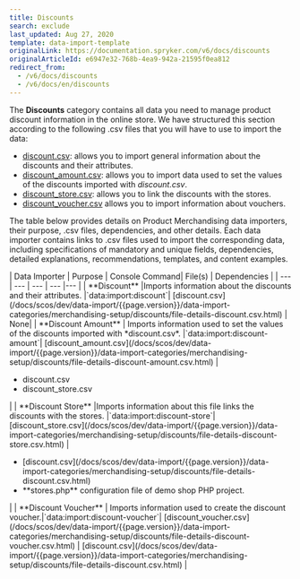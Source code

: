 ```yaml
---
title: Discounts
search: exclude
last_updated: Aug 27, 2020
template: data-import-template
originalLink: https://documentation.spryker.com/v6/docs/discounts
originalArticleId: e6947e32-768b-4ea9-942a-21595f0ea812
redirect_from:
  - /v6/docs/discounts
  - /v6/docs/en/discounts
---
```


The **Discounts** category contains all data you need to manage product discount information in the online store.
We have structured this section according to the following .csv files that you will have to use to import the data:

* [discount.csv](/docs/scos/dev/data-import/{{page.version}}/data-import-categories/merchandising-setup/discounts/file-details-discount.csv.html): allows you to import general information about the discounts and their attributes.
* [discount_amount.csv](/docs/scos/dev/data-import/{{page.version}}/data-import-categories/merchandising-setup/discounts/file-details-discount-amount.csv.html):  allows you to import data used to set the values of the discounts imported with *discount.csv*.
* [discount_store.csv](/docs/scos/dev/data-import/{{page.version}}/data-import-categories/merchandising-setup/discounts/file-details-discount-store.csv.html): allows you to link the discounts with the stores.
* [discount_voucher.csv](/docs/scos/dev/data-import/{{page.version}}/data-import-categories/merchandising-setup/discounts/file-details-discount-voucher.csv.html) allows you to import information about vouchers.

The table below provides details on Product Merchandising data importers, their purpose, .csv files, dependencies, and other details. Each data importer contains links to .csv files used to import the corresponding data, including specifications of mandatory and unique fields, dependencies, detailed explanations, recommendations, templates, and content examples.

<div>
| Data Importer | Purpose | Console Command| File(s) | Dependencies |
| --- | --- | --- | --- |--- |
| **Discount**   |Imports information about the discounts and their attributes. |`data:import:discount`| [discount.csv](/docs/scos/dev/data-import/{{page.version}}/data-import-categories/merchandising-setup/discounts/file-details-discount.csv.html) | None|
| **Discount Amount**  | Imports information used to set the values of the discounts imported with *discount.csv*. |`data:import:discount-amount`| [discount_amount.csv](/docs/scos/dev/data-import/{{page.version}}/data-import-categories/merchandising-setup/discounts/file-details-discount-amount.csv.html) |<ul><li>discount.csv</li><li>discount_store.csv</li></ul> |
| **Discount Store**   |Imports information about this file links the discounts with the stores. |`data:import:discount-store`| [discount_store.csv](/docs/scos/dev/data-import/{{page.version}}/data-import-categories/merchandising-setup/discounts/file-details-discount-store.csv.html) | <ul><li>[discount.csv](/docs/scos/dev/data-import/{{page.version}}/data-import-categories/merchandising-setup/discounts/file-details-discount.csv.html)</li><li>**stores.php** configuration file of demo shop PHP project.</li></ul> |
| **Discount Voucher**   | Imports information used to create the discount voucher.|`data:import:discount-voucher`| [discount_voucher.csv](/docs/scos/dev/data-import/{{page.version}}/data-import-categories/merchandising-setup/discounts/file-details-discount-voucher.csv.html) | [discount.csv](/docs/scos/dev/data-import/{{page.version}}/data-import-categories/merchandising-setup/discounts/file-details-discount.csv.html) |
</div>
